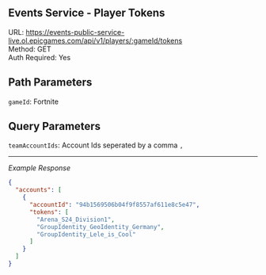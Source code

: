 ## Events Service - Player Tokens

URL: https://events-public-service-live.ol.epicgames.com/api/v1/players/:gameId/tokens \
Method: GET \
Auth Required: Yes

## Path Parameters

`gameId`: Fortnite

## Query Parameters

`teamAccountIds`: Account Ids seperated by a comma `,`

---

_Example Response_

```json
{
  "accounts": [
    {
      "accountId": "94b1569506b04f9f8557af611e8c5e47",
      "tokens": [
        "Arena_S24_Division1",
        "GroupIdentity_GeoIdentity_Germany",
        "GroupIdentity_Lele_is_Cool"
      ]
    }
  ]
}
```
